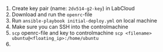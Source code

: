 1. Create key pair (name: `2dv514-g2-key`) in LabCloud
2. Download and run the `openrc`-file
3. Run `ansible-playbook initial-deploy.yml` on local machine
4. Make sure you can SSH into the controlmachine
5. `scp` openrc-file and key to controlmachine
   `scp <filename> ubuntu@<floating_ip>:/home/ubuntu`
6.
